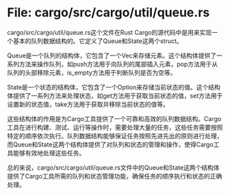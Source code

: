 # File: cargo/src/cargo/util/queue.rs

cargo/src/cargo/util/queue.rs这个文件在Rust Cargo的源代码中是用来实现一个基本的队列数据结构的。它定义了Queue<T>和State<T>这两个struct。

Queue<T>是一个队列的结构体，它包含了一个Vec<T>来存储元素。这个结构体提供了一系列方法来操作队列，如push方法用于向队列的尾部插入元素，pop方法用于从队列的头部移除元素，is_empty方法用于判断队列是否为空等。

State<T>是一个状态的结构体，它包含了一个Option<T>来存储当前状态的值。这个结构体提供了一系列方法来处理状态，如get方法用于获取当前状态的值，set方法用于设置新的状态值，take方法用于获取并移除当前状态的值等。

这些结构体的作用是为Cargo工具提供了一个可靠和高效的队列数据结构。Cargo工具在进行构建、测试、运行等操作时，需要处理大量的任务，这些任务需要按照特定的顺序依次执行。队列数据结构能够保证任务按照先进先出的原则进行处理，而Queue<T>和State<T>这两个结构体提供了对队列和状态的管理和操作，使得Cargo工具能够有效地处理这些任务。

总的来说，cargo/src/cargo/util/queue.rs文件中的Queue<T>和State<T>这两个结构体提供了Cargo工具所需的队列和状态管理功能，确保任务的顺序执行和状态的正确处理。

